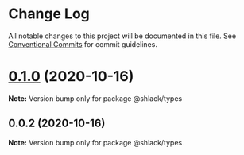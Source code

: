 # Change Log

All notable changes to this project will be documented in this file.
See [Conventional Commits](https://conventionalcommits.org) for commit guidelines.

# [0.1.0](https://github.com/RoystonS/js-ts-monorepos/compare/v0.0.2...v0.1.0) (2020-10-16)

**Note:** Version bump only for package @shlack/types





## 0.0.2 (2020-10-16)

**Note:** Version bump only for package @shlack/types
